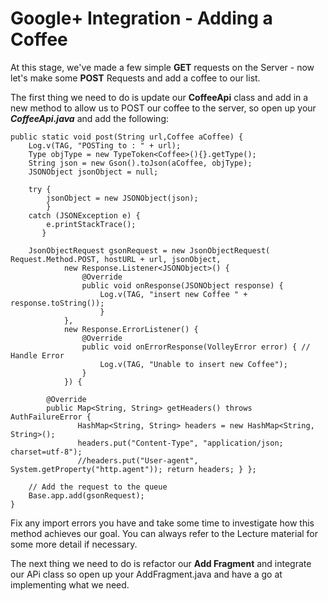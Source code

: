 # Google+ Integration - Adding a Coffee

At this stage, we've made a few simple **GET** requests on the Server - now let's make some **POST** Requests and add a coffee to our list.

The first thing we need to do is update our **CoffeeApi** class and add in a new method to allow us to POST our coffee to the server, so open up your **_CoffeeApi.java_** and add the following:

```
public static void post(String url,Coffee aCoffee) { 
    Log.v(TAG, "POSTing to : " + url); 
    Type objType = new TypeToken<Coffee>(){}.getType(); 
    String json = new Gson().toJson(aCoffee, objType); 
    JSONObject jsonObject = null; 

    try { 
        jsonObject = new JSONObject(json); 
        } 
    catch (JSONException e) { 
        e.printStackTrace(); 
       }     

    JsonObjectRequest gsonRequest = new JsonObjectRequest( Request.Method.POST, hostURL + url, jsonObject, 
            new Response.Listener<JSONObject>() { 
                @Override 
                public void onResponse(JSONObject response) { 
                    Log.v(TAG, "insert new Coffee " + response.toString()); 
                    } 
            }, 
            new Response.ErrorListener() { 
                @Override 
                public void onErrorResponse(VolleyError error) { // Handle Error 
                    Log.v(TAG, "Unable to insert new Coffee"); 
                } 
            }) { 

        @Override 
        public Map<String, String> getHeaders() throws AuthFailureError { 
               HashMap<String, String> headers = new HashMap<String, String>(); 
               headers.put("Content-Type", "application/json; charset=utf-8"); 
               //headers.put("User-agent", System.getProperty("http.agent")); return headers; } }; 
    
    // Add the request to the queue 
    Base.app.add(gsonRequest);
}
```
Fix any import errors you have and take some time to investigate how this method achieves our goal. You can always refer to the Lecture material for some more detail if necessary.

The next thing we need to do is refactor our **Add Fragment** and integrate our APi class so open up your AddFragment.java and have a go at implementing what we need.

